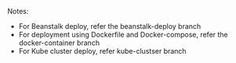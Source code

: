 Notes: 
- For Beanstalk deploy, refer the beanstalk-deploy branch
- For deployment using Dockerfile and Docker-compose, refer the docker-container branch
- For Kube cluster deploy, refer kube-clustser branch
